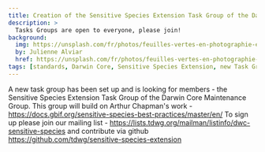 ```yaml
---
title: Creation of the Sensitive Species Extension Task Group of the Darwin Core Maintenance Group
description: >
  Tasks Groups are open to everyone, please join!
background:
  img: https://unsplash.com/fr/photos/feuilles-vertes-en-photographie-en-gros-plan-oEbPDN74VU0
  by: Julienne Alviar
  href: https://unsplash.com/fr/photos/feuilles-vertes-en-photographie-en-gros-plan-oEbPDN74VU0
tags: [standards, Darwin Core, Sensitive Species Extension, new Task Group]
---
```

A new task group has been set up and is looking for members - the Sensitive Species Extension Task Group of the Darwin Core Maintenance Group. This group will build on Arthur Chapman's work - https://docs.gbif.org/sensitive-species-best-practices/master/en/ 
To sign up please join our mailing list - https://lists.tdwg.org/mailman/listinfo/dwc-sensitive-species and contribute via github https://github.com/tdwg/sensitive-species-extension
